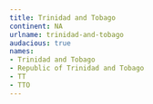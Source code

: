 ```yaml
---
title: Trinidad and Tobago
continent: NA
urlname: trinidad-and-tobago
audacious: true
names:
- Trinidad and Tobago
- Republic of Trinidad and Tobago
- TT
- TTO
---
```


